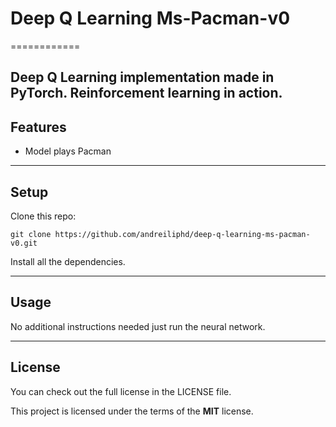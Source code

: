 # Deep Q Learning Ms-Pacman-v0
============

Deep Q Learning implementation made in PyTorch. Reinforcement learning in action.
---

## Features
- Model plays Pacman

---

## Setup
Clone this repo:
```
git clone https://github.com/andreiliphd/deep-q-learning-ms-pacman-v0.git
```
Install all the dependencies.

---

## Usage
No additional instructions needed just run the neural network.

---

## License
You can check out the full license in the LICENSE file.

This project is licensed under the terms of the **MIT** license.
